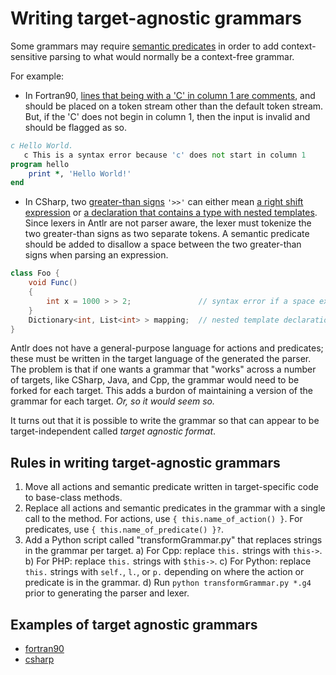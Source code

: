 # Writing target-agnostic grammars

Some grammars may require
[semantic predicates](https://github.com/antlr/antlr4/blob/dev/doc/predicates.md)
in order to add context-sensitive parsing to what would normally be a context-free grammar.

For example:
* In Fortran90, [lines that being with a 'C' in column 1
are comments](https://github.com/antlr/grammars-v4/blob/43fbb16fec1d474d38a603cc6a6bcbe5edf07b1e/fortran/fortran90/slow/hw.f90#L1),
and should be placed on a token stream other than the default token stream.
But, if the 'C' does not begin in
column 1, then the input is invalid and should be flagged as so.
```fortran
c Hello World.
   c This is a syntax error because 'c' does not start in column 1
program hello
    print *, 'Hello World!'
end
```
* In CSharp, two [greater-than signs](https://util.unicode.org/UnicodeJsps/character.jsp?a=003E)
`'>>'` can either mean
[a right shift expression](https://github.com/antlr/grammars-v4/blob/43fbb16fec1d474d38a603cc6a6bcbe5edf07b1e/csharp/examples/AllInOneNoPreprocessor.cs#L657C15-L657C17)
or [a declaration that contains a type with
nested templates](https://github.com/antlr/grammars-v4/blob/master/csharp/examples/AllInOneNoPreprocessor.cs#L463C33-L463C35).
Since lexers in Antlr are not parser aware,
the lexer must tokenize the two greater-than signs as two separate tokens.
A semantic predicate should be added to disallow a space between the two greater-than signs when parsing an
expression.
```C#
class Foo {
    void Func()
    {
        int x = 1000 > > 2;               // syntax error if a space exists in the double greater-than sign
    }
    Dictionary<int, List<int> > mapping;  // nested template declaration, valid
}
```

Antlr does not have a general-purpose language for actions and predicates;
these must be written in the target language of the generated the parser.
The problem is that if one wants a grammar that "works" across a number of
targets, like CSharp, Java, and Cpp, the grammar would need to be forked for
each target. This adds a
burdon of maintaining a version of the grammar for each target. _Or, so it would
seem so._

It turns out that it is possible to write the grammar
so that can appear to be target-independent called _target agnostic format_.

## Rules in writing target-agnostic grammars

1) Move all actions and semantic predicate written in target-specific
code to base-class methods.
2) Replace all actions and semantic predicates in the grammar with a single
call to the method. For actions, use `{ this.name_of_action() }`. For predicates,
use `{ this.name_of_predicate() }?`.
3) Add a Python script called "transformGrammar.py" that replaces strings
in the grammar per target.
   a) For Cpp: replace `this.` strings with `this->`.
   b) For PHP: replace `this.` strings with `$this->`.
   c) For Python: replace `this.` strings with `self.`, `l.`, or `p.` depending on
where the action or predicate is in the grammar.
   d) Run `python transformGrammar.py *.g4` prior to generating the parser and lexer.

## Examples of target agnostic grammars
* [fortran90](https://github.com/antlr/grammars-v4/tree/master/fortran/fortran90)
* [csharp](https://github.com/antlr/grammars-v4/tree/master/csharp)
